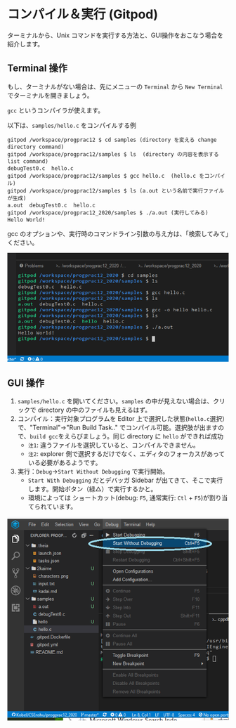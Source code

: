 
# コンパイル＆実行 (Gitpod)

ターミナルから、Unix コマンドを実行する方法と、GUI操作をおこなう場合を紹介します。

## Terminal 操作

もし、ターミナルがない場合は、先にメニューの `Terminal` から `New Terminal` でターミナルを開きましょう。

`gcc` というコンパイラが使えます。

以下は、`samples/hello.c` をコンパイルする例 

```
gitpod /workspace/progprac12 $ cd samples (directory を変える change directory command)
gitpod /workspace/progprac12/samples $ ls  (directory の内容を表示する list command)
debugTest0.c  hello.c
gitpod /workspace/progprac12/samples $ gcc hello.c  (hello.c をコンパイル)
gitpod /workspace/progprac12/samples $ ls (a.out という名前で実行ファイルが生成)
a.out  debugTest0.c  hello.c
gitpod /workspace/progprac12_2020/samples $ ./a.out (実行してみる)
Hello World!
```

gcc のオプションや、実行時のコマンドライン引数の与え方は、「検索してみて」ください。

![terminal.png](terminal.png)

## GUI 操作

1. `samples/hello.c` を開いてください。`samples` の中が見えない場合は、クリックで directory の中のファイルも見えるはず。
2. コンパイル：実行対象プログラムを Editor 上で選択した状態(`hello.c`選択）で、"Terminal"->"Run Build Task.." でコンパイル可能。選択肢が出ますので、`build gcc`をえらびましょう。同じ directory に `hello` ができれば成功
   * `注1`: 違うファイルを選択していると、コンパイルできません。
   * `注2`: explorer 側で選択するだけでなく、エディタのフォーカスがあっている必要があるようです。
3. 実行：`Debug`->`Start Without Debugging` で実行開始。
   * `Start With Debugging` だとデバッガ Sidebar が出てきて、そこで実行します。開始ボタン（緑△）で実行するかと。
   * 環境によっては ショートカット(debug: `F5`, 通常実行: `Ctl` + `F5`)が割り当てられています。

![gui.png](gui.png)

